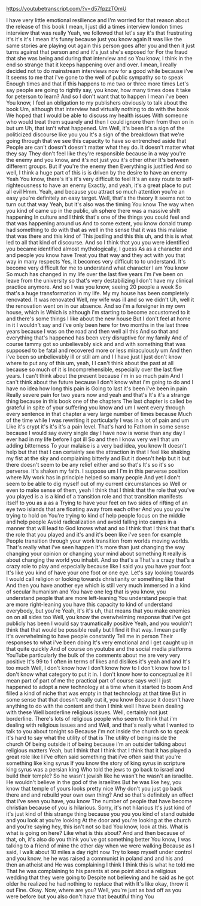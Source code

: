 https://youtubetranscript.com/?v=d57fpzzTOmU

 I have very little emotional resilience and I'm worried for that reason about the release of this book I mean, I just did a times interview london times interview that was really Yeah, we followed that let's say it's that frustrating it's it's it's I mean it's funny because just you know again It was like the same stories are playing out again this person goes after you and then it just turns against that person and and it's just she's exposed for For the fraud that she was being and during that interview and so You know, I think in the end so strange that it keeps happening over and over. I mean, I really decided not to do mainstream interviews now for a good while because i've It seems to me that i've gone to the well of public sympathy so to speak Enough times and that if this happens to me two or three more times Let's say people are going to rightly say, you know, how many times does it take for peterson to learn? And so I don't want that to happen I mean i've been You know, I feel an obligation to my publishers obviously to talk about the book Um, although that interview had virtually nothing to do with the book We hoped that I would be able to discuss my health issues With someone who would treat them squarely and then I could ignore them from then on in but um Uh, that isn't what happened. Um Well, it's been it's a sign of the politicized discourse like you you It's a sign of the breakdown that we're going through that we see this capacity to have so entrenched aside that People are can't doesn't doesn't matter what they do. It doesn't matter what they say They don't feel like they're responsible because in a way you're the enemy and you know, and it's not just you it's other other It's between different groups. But if you're the enemy then Everything is justified And so well, I think a huge part of this is is driven by the desire to have an enemy Yeah You know, there's it's it's very difficult to feel It's an easy route to self-righteousness to have an enemy Exactly, and yeah, it's a great place to put all evil Hmm. Yeah, and because you attract so much attention you're an easy you're definitely an easy target. Well, that's the theory It seems not to turn out that way Yeah, but it's also was the timing You know The way when you kind of came up in the public, uh sphere there was a massive shift happening In culture and I think that's one of the things you could feel and that was happening around us And to some extent, you know donald trump had something to do with that as well in the sense that it was this malaise that was there and this kind of This jostling and this this uh, and this is what led to all that kind of discourse. And so I think that you you were identified you became identified almost mythologically, I guess As as a character and and people you know have Treat you that way and they act with you that way in many respects Yes, it becomes very difficult to to understand. It's become very difficult for me to understand what character I am You know So much has changed in my life over the last five years i'm i've been on leave from the university so that's very destabilizing I don't have my clinical practice anymore. And so I was you know, seeing 20 people a week So that's a huge transformation in my life. My my house has been completely renovated. It was renovated Well, my wife was ill and so we didn't Uh, well it the renovation went on in our absence. And so i'm a foreigner in my own house, which is Which is although i'm starting to become accustomed to it and there's some things I like about the new house But I don't feel at home in it I wouldn't say and i've only been here for two months in the last three years because I was on the road and then well all this And so that and everything that's happened has been very disruptive for my family And of course tammy got so unbelievably sick and and with something that was supposed to be fatal and recovered more or less miraculously um And then i've been so unbelievably ill or still am and I I have just I just don't know where to put any of this um, yeah, I I can't think about the past at all because so much of it is Incomprehensible, especially over the last five years. I can't think about the present because i'm in so much pain And I can't think about the future because I don't know what i'm going to do and I have no idea how long this pain is Going to last it's been i've been in pain Really severe pain for two years now and yeah and that's It's it's a strange thing because in this book one of the chapters The last chapter is called be grateful in spite of your suffering you know and um I went every through every sentence in that chapter a very large number of times because Much of the time while I was rewriting it particularly I was in a lot of pain and um Like it's crypt it's it's it's a pain level. That's hard to Fathom in some sense because I would say every single day I have now is worse than any day I ever had in my life before I got ill So and then I know very well that um adding bitterness To your malaise is a very bad idea, you know It doesn't help but that that I can certainly see the attraction in that I feel like shaking my fist at the sky and complaining bitterly and But it doesn't help but it but there doesn't seem to be any relief either and so that's It's so it's so perverse. It's shaken my faith. I suppose um I I'm in this perverse position where My work has in principle helped so many people And yet I don't seem to be able to dig myself out of my current circumstances so Well or even to make sense of them, yeah I think that I think that the role that you've you played is a is a kind of a transition role and that transition manifests itself to you as a as a Trying to have your feet on two sides of rifting of an eye two islands that are floating away from each other And you you you're trying to hold on You're trying to kind of help people focus on the middle and help people Avoid radicalization and avoid falling into camps in a manner that will lead to God knows what and so I think that I think that that's the role that you played and it's and it's been like i've seen for example People transition through your work transition from worlds moving worlds. That's really what i've seen happen It's more than just changing the way changing your opinion or changing your mind about something It really is about changing the world you inhabit. And so that's a That's a crazy that's a crazy role to play and especially because like I said you you have your foot It's like you kind of have your one foot or one eye. Let's say looking towards I would call religion or looking towards christianity or something like that And then you have another eye which is still very much immersed in a kind of secular humanism and You have one leg that is you know, you understand people that are more left-leaning You understand people that are more right-leaning you have this capacity to kind of understand everybody, but you're Yeah, it's it's uh, that means that you make enemies on on all sides too Well, you know the overwhelming response that i've got publicly has been I would say traumatically positive Yeah, and you wouldn't think that that would be possible really but I find it that way. I mean partly it's overwhelming to have people constantly Tell me in person Their responses to what i've been doing It's very emotional and I get caught up in that quite quickly And of course on youtube and the social media platforms YouTube particularly the bulk of the comments about me are very very positive It's 99 to 1 often in terms of likes and dislikes it's yeah and and It's too much Well, I don't know how I don't know how to I don't know how to I don't know what category to put it in. I don't know how to conceptualize it I mean part of part of me the practical part of course says well I just happened to adopt a new technology at a time when it started to boom And filled a kind of niche that was empty in that technology at that time But in some sense that that doesn't really cut it, you know Because it doesn't have anything to do with the content and then I think well I have been dealing with these Well borderline religious issues. Well, certainly not just borderline. There's lots of religious people who seem to think that i'm dealing with religious issues and and Well, and that's really what I wanted to talk to you about tonight so Because i'm not inside the church so to speak it's hard to say what the utility of that is The utility of being inside the church Of being outside it of being because i'm an outsider talking about religious matters Yeah, but I think that I think that I think that it has played a great role like I i've often said something that i've often said that you're something like king syrus If you know the story of king syrus in scripture king syrus was a persian king Who told the jews to go back to israel and build their temple? So he wasn't jewish like he wasn't he wasn't an israelite. He wouldn't believe in the god of the israelites But he was like hey, you know that temple of yours looks pretty nice Why don't you just go back there and and rebuild your own own thing? And so that's definitely an effect that i've seen you have, you know The number of people that have become christian because of you is hilarious. Sorry, it's not hilarious It's just kind of it's just kind of this strange thing because you you you kind of stand outside and you look at you're looking At the door and you're looking at the church and you're saying hey, this isn't not so bad You know, look at this. What is what is going on here? Like what is this about? And and then because of that, oh, it's also do you think you've got something better You know, I was talking to a friend of mine the other day when we were walking Because as I said, I walk about 10 miles a day right now Try to keep myself under control and you know, he he was raised a communist in poland and and his and then an atheist and He was complaining I think I think this is what he told me That he was complaining to his parents at one point about a religious wedding that they were going to Despite not believing and he said as he got older he realized he had nothing to replace that with It's like okay, throw it out Fine. Okay. Now, where are you? Well, you're just as bad off as you were before but you also don't have that beautiful thing You